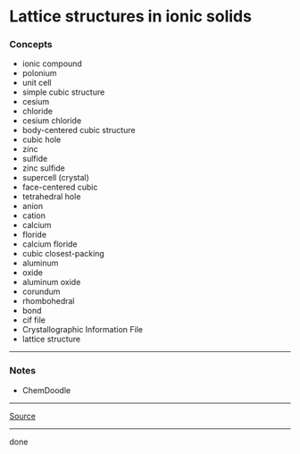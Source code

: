 # Lattice structures in ionic solids

### Concepts

- ionic compound
- polonium
- unit cell
- simple cubic structure
- cesium
- chloride
- cesium chloride
- body-centered cubic structure
- cubic hole
- zinc
- sulfide
- zinc sulfide
- supercell (crystal)
- face-centered cubic
- tetrahedral hole
- anion
- cation
- calcium
- floride
- calcium floride
- cubic closest-packing
- aluminum
- oxide
- aluminum oxide
- corundum
- rhombohedral
- bond
- cif file
- Crystallographic Information File
- lattice structure

---

### Notes

- ChemDoodle

---

[Source](https://youtu.be/Wj6qR1zvldc)

---

done
